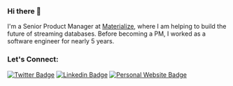 ### Hi there 👋

I'm a Senior Product Manager at [Materialize](https://materialize.com/), where I am helping to build the future of streaming databases. Before becoming a PM, I worked as a software engineer for nearly 5 years.

### Let's Connect:
[![Twitter Badge](https://img.shields.io/twitter/url/https/twitter.com/nicollemeagan.svg?style=social&label=Follow%20%40nicollemeagan)](https://twitter.com/nicollemeagan)
[![Linkedin Badge](https://img.shields.io/badge/-LinkedIn-blue?style=flat&logo=Linkedin&logoColor=white&link=https://www.linkedin.com/in/nicolleeagan/)](https://www.linkedin.com/in/nicolleeagan/)
[![Personal Website Badge](https://img.shields.io/badge/website-000000?style=flat&logo=About.me&logoColor=red$link=https://nicollemeagan.com/)](https://nicollemeagan.com/)
